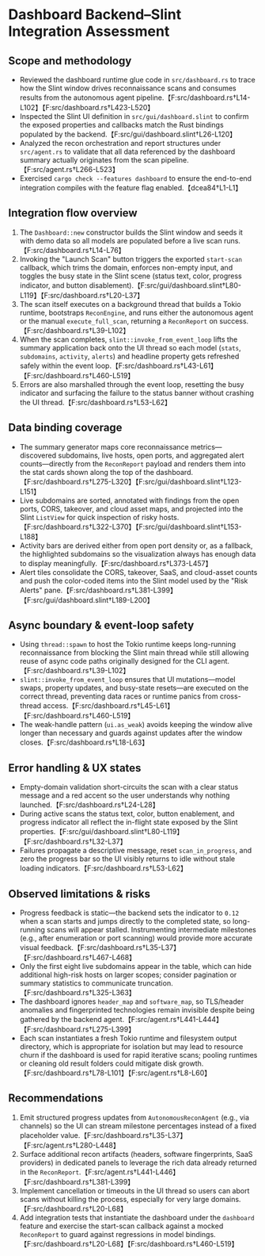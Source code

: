 # Dashboard Backend–Slint Integration Assessment

## Scope and methodology
- Reviewed the dashboard runtime glue code in `src/dashboard.rs` to trace how the Slint window drives reconnaissance scans and consumes results from the autonomous agent pipeline.【F:src/dashboard.rs†L14-L102】【F:src/dashboard.rs†L423-L520】
- Inspected the Slint UI definition in `src/gui/dashboard.slint` to confirm the exposed properties and callbacks match the Rust bindings populated by the backend.【F:src/gui/dashboard.slint†L26-L120】
- Analyzed the recon orchestration and report structures under `src/agent.rs` to validate that all data referenced by the dashboard summary actually originates from the scan pipeline.【F:src/agent.rs†L266-L523】
- Exercised `cargo check --features dashboard` to ensure the end-to-end integration compiles with the feature flag enabled.【dcea84†L1-L1】

## Integration flow overview
1. The `Dashboard::new` constructor builds the Slint window and seeds it with demo data so all models are populated before a live scan runs.【F:src/dashboard.rs†L14-L76】
2. Invoking the "Launch Scan" button triggers the exported `start-scan` callback, which trims the domain, enforces non-empty input, and toggles the busy state in the Slint scene (status text, color, progress indicator, and button disablement).【F:src/gui/dashboard.slint†L80-L119】【F:src/dashboard.rs†L20-L37】
3. The scan itself executes on a background thread that builds a Tokio runtime, bootstraps `ReconEngine`, and runs either the autonomous agent or the manual `execute_full_scan`, returning a `ReconReport` on success.【F:src/dashboard.rs†L39-L102】
4. When the scan completes, `slint::invoke_from_event_loop` lifts the summary application back onto the UI thread so each model (`stats`, `subdomains`, `activity`, `alerts`) and headline property gets refreshed safely within the event loop.【F:src/dashboard.rs†L43-L61】【F:src/dashboard.rs†L460-L519】
5. Errors are also marshalled through the event loop, resetting the busy indicator and surfacing the failure to the status banner without crashing the UI thread.【F:src/dashboard.rs†L53-L62】

## Data binding coverage
- The summary generator maps core reconnaissance metrics—discovered subdomains, live hosts, open ports, and aggregated alert counts—directly from the `ReconReport` payload and renders them into the stat cards shown along the top of the dashboard.【F:src/dashboard.rs†L275-L320】【F:src/gui/dashboard.slint†L123-L151】
- Live subdomains are sorted, annotated with findings from the open ports, CORS, takeover, and cloud asset maps, and projected into the Slint `ListView` for quick inspection of risky hosts.【F:src/dashboard.rs†L322-L370】【F:src/gui/dashboard.slint†L153-L188】
- Activity bars are derived either from open port density or, as a fallback, the highlighted subdomains so the visualization always has enough data to display meaningfully.【F:src/dashboard.rs†L373-L457】
- Alert tiles consolidate the CORS, takeover, SaaS, and cloud-asset counts and push the color-coded items into the Slint model used by the "Risk Alerts" pane.【F:src/dashboard.rs†L381-L399】【F:src/gui/dashboard.slint†L189-L200】

## Async boundary & event-loop safety
- Using `thread::spawn` to host the Tokio runtime keeps long-running reconnaissance from blocking the Slint main thread while still allowing reuse of async code paths originally designed for the CLI agent.【F:src/dashboard.rs†L39-L102】
- `slint::invoke_from_event_loop` ensures that UI mutations—model swaps, property updates, and busy-state resets—are executed on the correct thread, preventing data races or runtime panics from cross-thread access.【F:src/dashboard.rs†L45-L61】【F:src/dashboard.rs†L460-L519】
- The weak-handle pattern (`ui.as_weak`) avoids keeping the window alive longer than necessary and guards against updates after the window closes.【F:src/dashboard.rs†L18-L63】

## Error handling & UX states
- Empty-domain validation short-circuits the scan with a clear status message and a red accent so the user understands why nothing launched.【F:src/dashboard.rs†L24-L28】
- During active scans the status text, color, button enablement, and progress indicator all reflect the in-flight state exposed by the Slint properties.【F:src/gui/dashboard.slint†L80-L119】【F:src/dashboard.rs†L32-L37】
- Failures propagate a descriptive message, reset `scan_in_progress`, and zero the progress bar so the UI visibly returns to idle without stale loading indicators.【F:src/dashboard.rs†L53-L62】

## Observed limitations & risks
- Progress feedback is static—the backend sets the indicator to `0.12` when a scan starts and jumps directly to the completed state, so long-running scans will appear stalled. Instrumenting intermediate milestones (e.g., after enumeration or port scanning) would provide more accurate visual feedback.【F:src/dashboard.rs†L35-L37】【F:src/dashboard.rs†L467-L468】
- Only the first eight live subdomains appear in the table, which can hide additional high-risk hosts on larger scopes; consider pagination or summary statistics to communicate truncation.【F:src/dashboard.rs†L325-L363】
- The dashboard ignores `header_map` and `software_map`, so TLS/header anomalies and fingerprinted technologies remain invisible despite being gathered by the backend agent.【F:src/agent.rs†L441-L444】【F:src/dashboard.rs†L275-L399】
- Each scan instantiates a fresh Tokio runtime and filesystem output directory, which is appropriate for isolation but may lead to resource churn if the dashboard is used for rapid iterative scans; pooling runtimes or cleaning old result folders could mitigate disk growth.【F:src/dashboard.rs†L78-L101】【F:src/agent.rs†L8-L60】

## Recommendations
1. Emit structured progress updates from `AutonomousReconAgent` (e.g., via channels) so the UI can stream milestone percentages instead of a fixed placeholder value.【F:src/dashboard.rs†L35-L37】【F:src/agent.rs†L280-L448】
2. Surface additional recon artifacts (headers, software fingerprints, SaaS providers) in dedicated panels to leverage the rich data already returned in the `ReconReport`.【F:src/agent.rs†L441-L446】【F:src/dashboard.rs†L381-L399】
3. Implement cancellation or timeouts in the UI thread so users can abort scans without killing the process, especially for very large domains.【F:src/dashboard.rs†L20-L68】
4. Add integration tests that instantiate the dashboard under the `dashboard` feature and exercise the start-scan callback against a mocked `ReconReport` to guard against regressions in model bindings.【F:src/dashboard.rs†L20-L68】【F:src/dashboard.rs†L460-L519】
